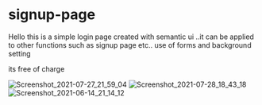 # signup-page
Hello this is a simple login page created with semantic ui ..it can be applied to other functions such as signup page etc..
use of forms and background setting

its free of charge



![Screenshot_2021-07-27_21_59_04](https://user-images.githubusercontent.com/41311815/132141774-0b729f85-323c-4311-accd-0428bcebc30c.png)
![Screenshot_2021-07-28_18_43_18](https://user-images.githubusercontent.com/41311815/132141778-3be888de-71e8-4213-a031-bc1079b2a49c.png)
![Screenshot_2021-06-14_21_14_12](https://user-images.githubusercontent.com/41311815/132141779-891f266d-d8ac-4dce-a763-9f7234e5e081.png)
